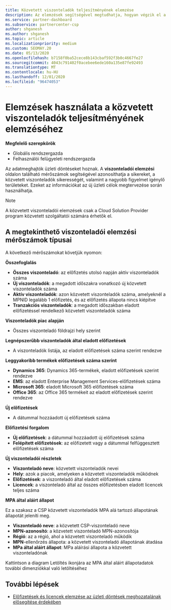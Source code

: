 ```yaml
---
title: Közvetett viszonteladók teljesítményének elemzése
description: Az elemzések segítségével megtudhatja, hogyan végzik el a közvetett viszonteladókat, valamint a sikereket és a több figyelmet igénylő területeket.
ms.service: partner-dashboard
ms.subservice: partnercenter-csp
author: shganesh
ms.author: shganesh
ms.topic: article
ms.localizationpriority: medium
ms.custom: SEOMAY.20
ms.date: 05/13/2020
ms.openlocfilehash: b7158f0ba52cece8b143cbaf592f3b0c4667fe27
ms.sourcegitcommit: 4043c791402f0acebee6ede160a135e87fe92493
ms.translationtype: MT
ms.contentlocale: hu-HU
ms.lasthandoff: 12/01/2020
ms.locfileid: "96474053"
---
```

# <a name="use-analytics-to-analyze-the-performance-of-your-indirect-resellers"></a>Elemzések használata a közvetett viszonteladók teljesítményének elemzéséhez

**Megfelelő szerepkörök**

- Globális rendszergazda
- Felhasználói felügyeleti rendszergazda


Az adatmeghajtók üzleti döntéseket hoznak. A **viszonteladói elemzési** oldalon található mérőszámok segítségével azonosíthatja a sikereket, a közvetett viszonteladók sikerességét, valamint a nagyobb figyelmet igénylő területeket. Ezeket az információkat az új üzleti célok megtervezése során használhatja.

> [!NOTE]
> A közvetett viszonteladói elemzések csak a Cloud Solution Provider program közvetett szolgáltatói számára érhetők el.

## <a name="types-of-reseller-analytics-metrics-you-can-view"></a>A megtekinthető viszonteladói elemzési mérőszámok típusai

A következő mérőszámokat követjük nyomon:

**Összefoglalás**  
 - **Összes viszonteladó**: az előfizetés utolsó napján aktív viszonteladók száma  
 - **Új viszonteladók**: a megadott időszakra vonatkozó új közvetett viszonteladók száma  
 - **Aktív viszonteladók**: azon közvetett viszonteladók száma, amelyeknél a MPNID legalább 1 előfizetés, és az előfizetés állapota nincs kiépítve  
 - **Tranzakciós viszonteladók**: a megadott időszakban eladott előfizetéssel rendelkező közvetett viszonteladók száma  

**Viszonteladók piac alapján**  
 - Összes viszonteladó földrajzi hely szerint  

**Legnépszerűbb viszonteladók által eladott előfizetések**
 - A viszonteladók listája, az eladott előfizetések száma szerint rendezve  

**Leggyakoribb termékek előfizetések száma szerint**  
 - **Dynamics 365**: Dynamics 365-termékek, eladott előfizetések szerint rendezve  
 - **EMS**: az eladott Enterprise Management Services-előfizetések száma  
 - **Microsoft 365**: eladott Microsoft 365 előfizetések száma  
 - **Office 365**: az Office 365 termékeit az eladott előfizetések szerint rendezve  

**Új előfizetések**  
 - A dátummal hozzáadott új előfizetések száma  

**Előfizetési forgalom**  
 - **Új előfizetések**: a dátummal hozzáadott új előfizetések száma  
 - **Felépített előfizetések**: az előfizetett vagy a dátummal felfüggesztett előfizetések száma  

**Új viszonteladói részletek**  
 - **Viszonteladó neve**: közvetett viszonteladók nevei  
 - **Hely**: azok a piacok, amelyeken a közvetett viszonteladók működnek  
 - **Előfizetések**: a viszonteladó által eladott előfizetések száma  
 - **Licencek**: a viszonteladó által az összes előfizetésben eladott licencek teljes száma  

**MPA által aláírt állapot**

Ez a szakasz a CSP közvetett viszonteladók MPA alá tartozó állapotának állapotát jeleníti meg.

 - **Viszonteladó neve**: a közvetett CSP-viszonteladó neve
 - **MPN-azonosító**: a közvetett viszonteladó MPN-azonosítója
 - **Régió**: az a régió, ahol a közvetett viszonteladó működik
 - **MPN**-ellenőrzés állapota: a közvetett viszonteladó állapotának átadása
 - **MPa által aláírt állapot**: MPa aláírási állapota a közvetett viszonteladónak

Kattintson a diagram Letöltés ikonjára az MPA által aláírt állapotadatok további dimenziókkal való letöltéséhez
  
## <a name="next-steps"></a>További lépések

- [Előfizetések és licencek elemzése az üzleti döntések meghozatalának elősegítése érdekében](analyze-subscriptions-licenses.md)